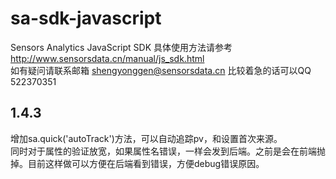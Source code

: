 # sa-sdk-javascript
Sensors Analytics JavaScript SDK
具体使用方法请参考 http://www.sensorsdata.cn/manual/js_sdk.html  
如有疑问请联系邮箱 shengyonggen@sensorsdata.cn 比较着急的话可以QQ 522370351

## 1.4.3
增加sa.quick('autoTrack')方法，可以自动追踪pv，和设置首次来源。  
同时对于属性的验证放宽，如果属性名错误，一样会发到后端。之前是会在前端抛掉。目前这样做可以方便在后端看到错误，方便debug错误原因。


